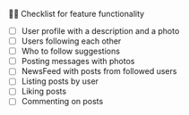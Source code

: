 
🧑‍💻 Checklist for feature functionality

- [ ] User profile with a description and a photo
- [ ] Users following each other
- [ ] Who to follow suggestions
- [ ] Posting messages with photos
- [ ] NewsFeed with posts from followed users
- [ ] Listing posts by user
- [ ] Liking posts
- [ ] Commenting on posts